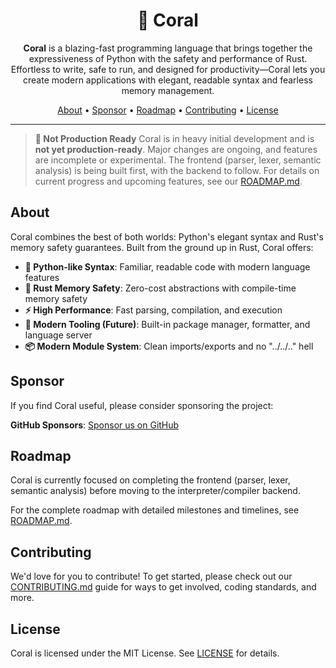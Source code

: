 <div align="center">

# 🐍 Coral

**Coral** is a blazing-fast programming language that brings together the expressiveness of Python with the safety and performance of Rust. Effortless to write, safe to run, and designed for productivity—Coral lets you create modern applications with elegant, readable syntax and fearless memory management.

[About](#about) • [Sponsor](#sponsor) • [Roadmap](#roadmap) • [Contributing](#contributing) • [License](#license)

---
</div>

> **🚧 Not Production Ready**
> Coral is in heavy initial development and is **not yet production-ready**. Major changes are ongoing, and features are incomplete or experimental. The frontend (parser, lexer, semantic analysis) is being built first, with the backend to follow. For details on current progress and upcoming features, see our [ROADMAP.md](ROADMAP.md).

## About

Coral combines the best of both worlds: Python's elegant syntax and Rust's memory safety guarantees. Built from the ground up in Rust, Coral offers:

- **🐍 Python-like Syntax**: Familiar, readable code with modern language features
- **🦀 Rust Memory Safety**: Zero-cost abstractions with compile-time memory safety
- **⚡ High Performance**: Fast parsing, compilation, and execution
- **🔧 Modern Tooling (Future)**: Built-in package manager, formatter, and language server
- **📦 Modern Module System**: Clean imports/exports and no "../../.." hell

## Sponsor

If you find Coral useful, please consider sponsoring the project:

**GitHub Sponsors**: [Sponsor us on GitHub](https://github.com/sponsors/orafaelfragoso)

## Roadmap

Coral is currently focused on completing the frontend (parser, lexer, semantic analysis) before moving to the interpreter/compiler backend.

For the complete roadmap with detailed milestones and timelines, see [ROADMAP.md](ROADMAP.md).

## Contributing

We'd love for you to contribute! To get started, please check out our [CONTRIBUTING.md](CONTRIBUTING.md) guide for ways to get involved, coding standards, and more.

## License

Coral is licensed under the MIT License. See [LICENSE](LICENSE) for details.
